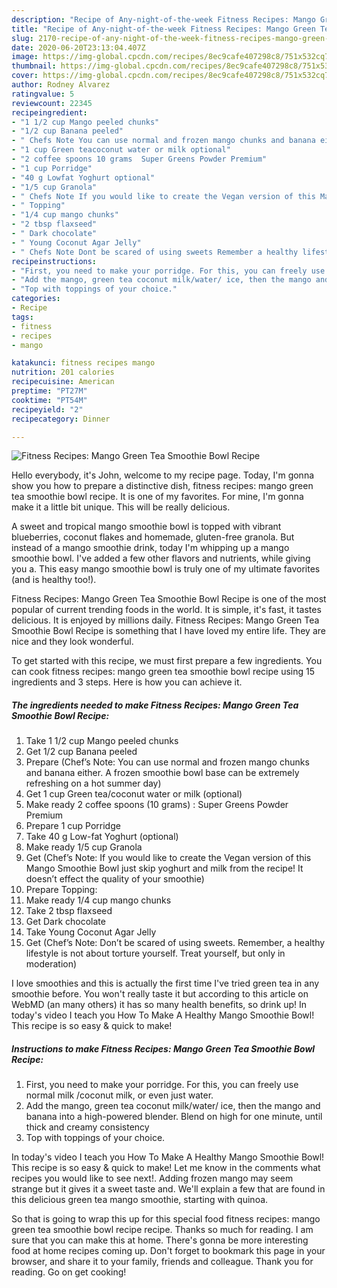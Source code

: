 ```yaml
---
description: "Recipe of Any-night-of-the-week Fitness Recipes: Mango Green Tea Smoothie Bowl Recipe"
title: "Recipe of Any-night-of-the-week Fitness Recipes: Mango Green Tea Smoothie Bowl Recipe"
slug: 2170-recipe-of-any-night-of-the-week-fitness-recipes-mango-green-tea-smoothie-bowl-recipe
date: 2020-06-20T23:13:04.407Z
image: https://img-global.cpcdn.com/recipes/8ec9cafe407298c8/751x532cq70/fitness-recipes-mango-green-tea-smoothie-bowl-recipe-recipe-main-photo.jpg
thumbnail: https://img-global.cpcdn.com/recipes/8ec9cafe407298c8/751x532cq70/fitness-recipes-mango-green-tea-smoothie-bowl-recipe-recipe-main-photo.jpg
cover: https://img-global.cpcdn.com/recipes/8ec9cafe407298c8/751x532cq70/fitness-recipes-mango-green-tea-smoothie-bowl-recipe-recipe-main-photo.jpg
author: Rodney Alvarez
ratingvalue: 5
reviewcount: 22345
recipeingredient:
- "1 1/2 cup Mango peeled chunks"
- "1/2 cup Banana peeled"
- " Chefs Note You can use normal and frozen mango chunks and banana either A frozen smoothie bowl base can be extremely refreshing on a hot summer day"
- "1 cup Green teacoconut water or milk optional"
- "2 coffee spoons 10 grams  Super Greens Powder Premium"
- "1 cup Porridge"
- "40 g Lowfat Yoghurt optional"
- "1/5 cup Granola"
- " Chefs Note If you would like to create the Vegan version of this Mango Smoothie Bowl just skip yoghurt and milk from the recipe It doesnt effect the quality of your smoothie"
- " Topping"
- "1/4 cup mango chunks"
- "2 tbsp flaxseed"
- " Dark chocolate"
- " Young Coconut Agar Jelly"
- " Chefs Note Dont be scared of using sweets Remember a healthy lifestyle is not about torture yourself Treat yourself but only in moderation"
recipeinstructions:
- "First, you need to make your porridge. For this, you can freely use normal milk /coconut milk, or even just water."
- "Add the mango, green tea coconut milk/water/ ice, then the mango and banana into a high-powered blender. Blend on high for one minute, until thick and creamy consistency"
- "Top with toppings of your choice."
categories:
- Recipe
tags:
- fitness
- recipes
- mango

katakunci: fitness recipes mango 
nutrition: 201 calories
recipecuisine: American
preptime: "PT27M"
cooktime: "PT54M"
recipeyield: "2"
recipecategory: Dinner

---
```



![Fitness Recipes: Mango Green Tea Smoothie Bowl Recipe](https://img-global.cpcdn.com/recipes/8ec9cafe407298c8/751x532cq70/fitness-recipes-mango-green-tea-smoothie-bowl-recipe-recipe-main-photo.jpg)

Hello everybody, it's John, welcome to my recipe page. Today, I'm gonna show you how to prepare a distinctive dish, fitness recipes: mango green tea smoothie bowl recipe. It is one of my favorites. For mine, I'm gonna make it a little bit unique. This will be really delicious.

A sweet and tropical mango smoothie bowl is topped with vibrant blueberries, coconut flakes and homemade, gluten-free granola. But instead of a mango smoothie drink, today I&#39;m whipping up a mango smoothie bowl. I&#39;ve added a few other flavors and nutrients, while giving you a. This easy mango smoothie bowl is truly one of my ultimate favorites (and is healthy too!).

Fitness Recipes: Mango Green Tea Smoothie Bowl Recipe is one of the most popular of current trending foods in the world. It is simple, it's fast, it tastes delicious. It is enjoyed by millions daily. Fitness Recipes: Mango Green Tea Smoothie Bowl Recipe is something that I have loved my entire life. They are nice and they look wonderful.


To get started with this recipe, we must first prepare a few ingredients. You can cook fitness recipes: mango green tea smoothie bowl recipe using 15 ingredients and 3 steps. Here is how you can achieve it.

<!--inarticleads1-->

##### The ingredients needed to make Fitness Recipes: Mango Green Tea Smoothie Bowl Recipe:

1. Take 1 1/2 cup Mango peeled chunks
1. Get 1/2 cup Banana peeled
1. Prepare  (Chef’s Note: You can use normal and frozen mango chunks and banana either. A frozen smoothie bowl base can be extremely refreshing on a hot summer day)
1. Get 1 cup Green tea/coconut water or milk (optional)
1. Make ready 2 coffee spoons (10 grams) : Super Greens Powder Premium
1. Prepare 1 cup Porridge
1. Take 40 g Low-fat Yoghurt (optional)
1. Make ready 1/5 cup Granola
1. Get  (Chef’s Note: If you would like to create the Vegan version of this Mango Smoothie Bowl just skip yoghurt and milk from the recipe! It doesn’t effect the quality of your smoothie)
1. Prepare  Topping:
1. Make ready 1/4 cup mango chunks
1. Take 2 tbsp flaxseed
1. Get  Dark chocolate
1. Take  Young Coconut Agar Jelly
1. Get  (Chef’s Note: Don’t be scared of using sweets. Remember, a healthy lifestyle is not about torture yourself. Treat yourself, but only in moderation)


I love smoothies and this is actually the first time I&#39;ve tried green tea in any smoothie before. You won&#39;t really taste it but according to this article on WebMD (an many others) it has so many health benefits, so drink up! In today&#39;s video I teach you How To Make A Healthy Mango Smoothie Bowl! This recipe is so easy &amp; quick to make! 

<!--inarticleads2-->

##### Instructions to make Fitness Recipes: Mango Green Tea Smoothie Bowl Recipe:

1. First, you need to make your porridge. For this, you can freely use normal milk /coconut milk, or even just water.
1. Add the mango, green tea coconut milk/water/ ice, then the mango and banana into a high-powered blender. Blend on high for one minute, until thick and creamy consistency
1. Top with toppings of your choice.


In today&#39;s video I teach you How To Make A Healthy Mango Smoothie Bowl! This recipe is so easy &amp; quick to make! Let me know in the comments what recipes you would like to see next!. Adding frozen mango may seem strange but it gives it a sweet taste and. We&#39;ll explain a few that are found in this delicious green tea mango smoothie, starting with quinoa. 

So that is going to wrap this up for this special food fitness recipes: mango green tea smoothie bowl recipe recipe. Thanks so much for reading. I am sure that you can make this at home. There's gonna be more interesting food at home recipes coming up. Don't forget to bookmark this page in your browser, and share it to your family, friends and colleague. Thank you for reading. Go on get cooking!
